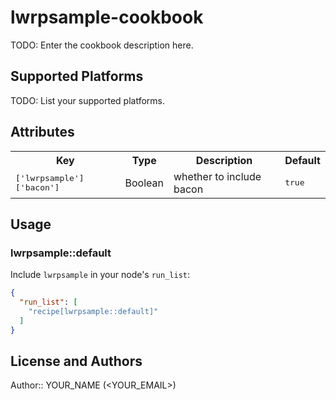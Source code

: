 # lwrpsample-cookbook

TODO: Enter the cookbook description here.

## Supported Platforms

TODO: List your supported platforms.

## Attributes

<table>
  <tr>
    <th>Key</th>
    <th>Type</th>
    <th>Description</th>
    <th>Default</th>
  </tr>
  <tr>
    <td><tt>['lwrpsample']['bacon']</tt></td>
    <td>Boolean</td>
    <td>whether to include bacon</td>
    <td><tt>true</tt></td>
  </tr>
</table>

## Usage

### lwrpsample::default

Include `lwrpsample` in your node's `run_list`:

```json
{
  "run_list": [
    "recipe[lwrpsample::default]"
  ]
}
```

## License and Authors

Author:: YOUR_NAME (<YOUR_EMAIL>)
